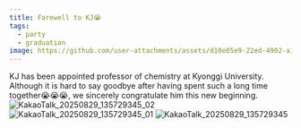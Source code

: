 ```yaml
---
title: Farewell to KJ😭
tags:
  - party
  - graduation
image: https://github.com/user-attachments/assets/d10e05e9-22ed-4902-a180-f1fbbd0dcf49
---
```


KJ has been appointed professor of chemistry at Kyonggi University. Although it is hard to say goodbye after having spent such a long time together😭😭😭, we sincerely congratulate him this new beginning.
![KakaoTalk_20250829_135729345_02](https://github.com/user-attachments/assets/d10e05e9-22ed-4902-a180-f1fbbd0dcf49)
![KakaoTalk_20250829_135729345_01](https://github.com/user-attachments/assets/5654b9de-5dca-4e2a-8a7e-431584a583c1)
![KakaoTalk_20250829_135729345](https://github.com/user-attachments/assets/1e49c2c6-034a-41e7-a2c5-65296fb6e8d6)
